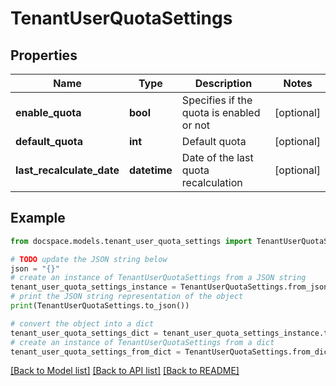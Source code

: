 # TenantUserQuotaSettings


## Properties

Name | Type | Description | Notes
------------ | ------------- | ------------- | -------------
**enable_quota** | **bool** | Specifies if the quota is enabled or not | [optional] 
**default_quota** | **int** | Default quota | [optional] 
**last_recalculate_date** | **datetime** | Date of the last quota recalculation | [optional] 

## Example

```python
from docspace.models.tenant_user_quota_settings import TenantUserQuotaSettings

# TODO update the JSON string below
json = "{}"
# create an instance of TenantUserQuotaSettings from a JSON string
tenant_user_quota_settings_instance = TenantUserQuotaSettings.from_json(json)
# print the JSON string representation of the object
print(TenantUserQuotaSettings.to_json())

# convert the object into a dict
tenant_user_quota_settings_dict = tenant_user_quota_settings_instance.to_dict()
# create an instance of TenantUserQuotaSettings from a dict
tenant_user_quota_settings_from_dict = TenantUserQuotaSettings.from_dict(tenant_user_quota_settings_dict)
```
[[Back to Model list]](../README.md#documentation-for-models) [[Back to API list]](../README.md#documentation-for-api-endpoints) [[Back to README]](../README.md)


